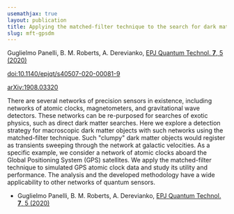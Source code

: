 ```yaml
---
usemathjax: true
layout: publication
title: Applying the matched-filter technique to the search for dark matter transients with networks of quantum sensors
slug: mft-gpsdm
---
```


Guglielmo Panelli, B. M. Roberts, A. Derevianko, [EPJ Quantum Technol. **7**, 5 (2020)](http://dx.doi.org/10.1140/epjqt/s40507-020-00081-9)

[doi:10.1140/epjqt/s40507-020-00081-9](http://dx.doi.org/10.1140/epjqt/s40507-020-00081-9)

[arXiv:1908.03320](http://arxiv.org/abs/1908.03320)

There are several networks of precision sensors in existence, including networks of atomic clocks, magnetometers, and gravitational wave detectors. These networks can be re-purposed for searches of exotic physics, such as direct dark matter searches. Here we explore a detection strategy for macroscopic dark matter objects with such networks using the matched-filter technique. Such "clumpy" dark matter objects would register as transients sweeping through the network at galactic velocities. As a specific example, we consider a network of atomic clocks aboard the Global Positioning System (GPS) satellites. We apply the matched-filter technique to simulated GPS atomic clock data and study its utility and performance. The analysis and the developed methodology have a wide applicability to other networks of quantum sensors.

* Guglielmo Panelli, B. M. Roberts, A. Derevianko, [EPJ Quantum Technol. **7**, 5 (2020)](http://dx.doi.org/10.1140/epjqt/s40507-020-00081-9)
